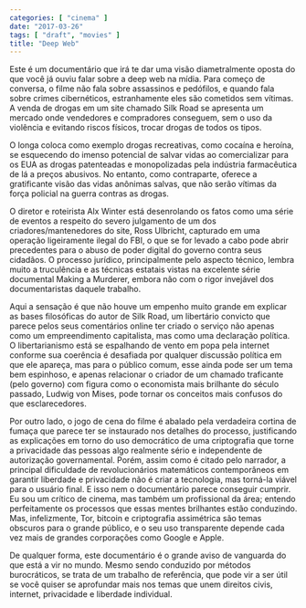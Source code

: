 ```yaml
---
categories: [ "cinema" ]
date: "2017-03-26"
tags: [ "draft", "movies" ]
title: "Deep Web"
---
```

Este é um documentário que irá te dar uma visão diametralmente oposta do que você já ouviu falar sobre a deep web na mídia. Para começo de conversa, o filme não fala sobre assassinos e pedófilos, e quando fala sobre crimes cibernéticos, estranhamente eles são cometidos sem vítimas. A venda de drogas em um site chamado Silk Road se apresenta um mercado onde vendedores e compradores conseguem, sem o uso da violência e evitando riscos físicos, trocar drogas de todos os tipos.

O longa coloca como exemplo drogas recreativas, como cocaína e heroína, se esquecendo do imenso potencial de salvar vidas ao comercializar para os EUA as drogas patenteadas e monopolizadas pela indústria farmacêutica de lá a preços abusivos. No entanto, como contraparte, oferece a gratificante visão das vidas anônimas salvas, que não serão vítimas da força policial na guerra contras as drogas.

O diretor e roteirista Alx Winter está desenrolando os fatos como uma série de eventos a respeito do severo julgamento de um dos criadores/mantenedores do site, Ross Ulbricht, capturado em uma operação ligeiramente ilegal do FBI, o que se for levado a cabo pode abrir precedentes para o abuso de poder digital do governo contra seus cidadãos. O processo jurídico, principalmente pelo aspecto técnico, lembra muito a truculência e as técnicas estatais vistas na excelente série documental Making a Murderer, embora não com o rigor invejável dos documentaristas daquele trabalho.

Aqui a sensação é que não houve um empenho muito grande em explicar as bases filosóficas do autor de Silk Road, um libertário convicto que parece pelos seus comentários online ter criado o serviço não apenas como um empreendimento capitalista, mas como uma declaração política. O libertarianismo está se espalhando de vento em popa pela internet conforme sua coerência é desafiada por qualquer discussão política em que ele apareça, mas para o público comum, esse ainda pode ser um tema bem espinhoso, e apenas relacionar o criador de um chamado traficante (pelo governo) com figura como o economista mais brilhante do século passado, Ludwig von Mises, pode tornar os conceitos mais confusos do que esclarecedores.

Por outro lado, o jogo de cena do filme é abalado pela verdadeira cortina de fumaça que parece ter se instaurado nos detalhes do processo, justificando as explicações em torno do uso democrático de uma criptografia que torne a privacidade das pessoas algo realmente sério e independente de autorização governamental. Porém, assim como é citado pelo narrador, a principal dificuldade de revolucionários matemáticos contemporâneos em garantir liberdade e privacidade não é criar a tecnologia, mas torná-la viável para o usuário final. E isso nem o documentário parece conseguir cumprir. Eu sou um crítico de cinema, mas também um profissional da área; entendo perfeitamente os processos que essas mentes brilhantes estão conduzindo. Mas, infelizmente, Tor, bitcoin e criptografia assimétrica são temas obscuros para o grande público, e o seu uso transparente depende cada vez mais de grandes corporações como Google e Apple.

De qualquer forma, este documentário é o grande aviso de vanguarda do que está a vir no mundo. Mesmo sendo conduzido por métodos burocráticos, se trata de um trabalho de referência, que pode vir a ser útil se você quiser se aprofundar mais nos temas que unem direitos civis, internet, privacidade e liberdade individual.
